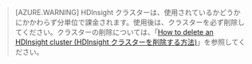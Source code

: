 

> [AZURE.WARNING] HDInsight クラスターは、使用されているかどうかにかかわらず分単位で課金されます。使用後は、クラスターを必ず削除してください。クラスターの削除については、「[How to delete an HDInsight cluster (HDInsight クラスターを削除する方法)](../articles/hdinsight/hdinsight-delete-cluster.md)」を参照してください。

